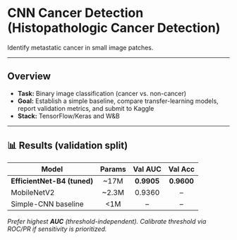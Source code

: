 # CNN Cancer Detection (Histopathologic Cancer Detection)

Identify metastatic cancer in small image patches. 

---

## Overview
- **Task:** Binary image classification (cancer vs. non-cancer)
- **Goal:** Establish a simple baseline, compare transfer-learning models, report validation metrics, and submit to Kaggle
- **Stack:** TensorFlow/Keras and W&B

---

## 📊 Results (validation split)
| Model                       | Params | Val AUC  | Val Acc |
|----------------------------|:------:|:--------:|:-------:|
| **EfficientNet-B4 (tuned)**| ~17M   | **0.9905** | **0.9600** |
| MobileNetV2                | ~2.3M  | 0.9360   | –       |
| Simple-CNN baseline        | <1M    | –        | –       |

*Prefer highest **AUC** (threshold-independent). Calibrate threshold via ROC/PR if sensitivity is prioritized.*
